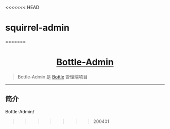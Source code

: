 <<<<<<< HEAD
# squirrel-admin
=======
<h1 align="center"><a href="https://github.com/lycnihao" target="_blank">Bottle-Admin</a></h1>

> Bottle-Admin 是 <a href="https://github.com/lycnihao/bottle" target="_blank">Bottle</a> 管理端项目

------------------------------

## 简介
Bottle-Admin/
>>>>>>> 200401
